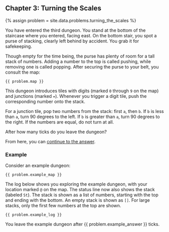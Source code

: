 ## Chapter 3: Turning the Scales

{% assign problem = site.data.problems.turning_the_scales %}

You have entered the third dungeon. You stand at the bottom of the staircase where you entered, facing east. On the bottom stair, you spot a purse of stacking, clearly left behind by accident. You grab it for safekeeping.

Though empty for the time being, the purse has plenty of room for a tall stack of numbers. Adding a number to the top is called pushing, while removing one is called popping. After securing the purse to your belt, you consult the map:

```
{{ problem.map }}
```

This dungeon introduces tiles with digits (marked `0` through `9` on the map) and junctions (marked `=`). Whenever you trigger a digit tile, push the corresponding number onto the stack.

For a junction tile, pop two numbers from the stack: first `a`, then `b`. If `b` is less than `a`, turn 90 degrees to the left. If `b` is greater than `a`, turn 90 degrees to the right. If the numbers are equal, do not turn at all.

After how many ticks do you leave the dungeon?

From here, you can [continue to the answer](../../answers/chapters/03/turning-the-scales.md).


### Example

Consider an example dungeon:

```
{{ problem.example_map }}
```

The log below shows you exploring the example dungeon, with your location marked `@` on the map. The status line now also shows the stack (labeled `St`). The stack is shown as a list of numbers, starting with the top and ending with the bottom. An empty stack is shown as `[]`. For large stacks, only the first few numbers at the top are shown.

```
{{ problem.example_log }}
```

You leave the example dungeon after {{ problem.example_answer }} ticks.
